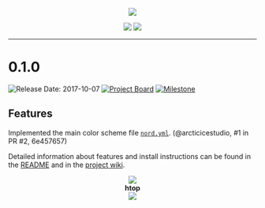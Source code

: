 <p align="center"><img src="https://cdn.rawgit.com/arcticicestudio/nord-alacritty/master/assets/nord-alacritty-banner.svg"/></p>

<p align="center"><a href="https://github.com/arcticicestudio/nord-alacritty/releases/latest" target="_blank"><img src="https://img.shields.io/github/release/arcticicestudio/nord-alacritty.svg?style=flat-square&label=Release&logo=github&logoColor=eceff4&colorA=4c566a&colorB=88c0d0"/></a> <a href="https://github.com/arcticicestudio/nord/releases/tag/v0.2.0" target="_blank"><img src="https://img.shields.io/badge/Nord-v0.2.0-88C0D0.svg?style=flat-square&label=Nord&logoColor=eceff4&colorA=4c566a&colorB=88c0d0"/></a></p>

---

# 0.1.0

![Release Date: 2017-10-07](https://img.shields.io/badge/Release_Date-2017--10--07-88C0D0.svg?style=flat-square) [![Project Board](https://img.shields.io/badge/Project_Board-0.1.0-88C0D0.svg?style=flat-square)](https://github.com/arcticicestudio/nord-alacritty/projects/2) [![Milestone](https://img.shields.io/badge/Milestone-0.1.0-88C0D0.svg?style=flat-square)](https://github.com/arcticicestudio/nord-alacritty/milestone/1)

## Features

Implemented the main color scheme file [`nord.yml`](https://github.com/arcticicestudio/nord-alacritty/blob/master/src/nord.yml). (@arcticicestudio, #1 in PR #2, 6e457657)

Detailed information about features and install instructions can be found in the [README](https://github.com/arcticicestudio/nord-alacritty/blob/master/readme.md#installation) and in the [project wiki](https://github.com/arcticicestudio/nord-alacritty/wiki).

<p align="center"><img src="https://raw.githubusercontent.com/arcticicestudio/nord-alacritty/master/assets/scrot-hero.png"/><br><strong>htop</strong><br><img src="https://raw.githubusercontent.com/arcticicestudio/nord-alacritty/master/assets/scrot-htop.png"/></p>
